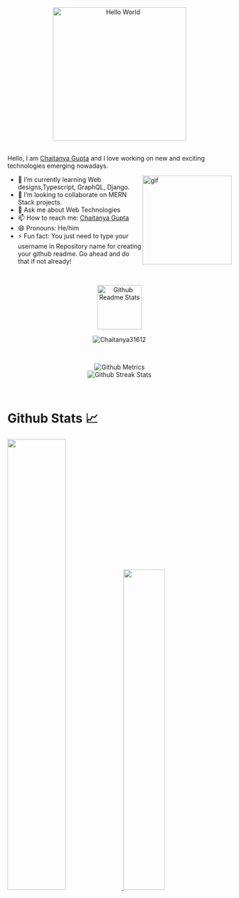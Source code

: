 <!--# Namaste 🙏-->
<div align="center">
<!-- <img src="https://miro.medium.com/max/1600/1*0KFB17_NGTPB0XWyc4BSgQ.jpeg" alt="Hello World"> -->
<img height="300px" src="https://media1.tenor.com/images/25de5ae4b3a35de905166d6a8cc92411/tenor.gif?itemid=13245309" alt="Hello World">
 
</div>

<br>

Hello, I am [Chaitanya Gupta](https://www.linkedin.com/in/guptachaitanya/) and I love working on new and exciting technologies emerging nowadays. 

<!-- <img align="right" width="200px" src="https://media.giphy.com/media/13HgwGsXF0aiGY/giphy.gif?response_id=59245c7c1f1da9f614a280d5" alt="programming meme"> -->

 <img align="right" width="200px" src="https://media.giphy.com/media/p4NLw3I4U0idi/giphy.gif" alt="gif">

- 🌱 I’m currently learning Web designs,Typescript, GraphQL, Django.
- 👯 I’m looking to collaborate on MERN Stack projects.
- 💬 Ask me about Web Technologies
- 📫 How to reach me: [Chaitanya Gupta](https://www.linkedin.com/in/guptachaitanya/)
- 😄 Pronouns: He/him
- ⚡ Fun fact: You just need to type your username in Repository name for creating your github readme. Go ahead and do that if not already!

<br>

<p align="center">
 <img width="100px" src="https://res.cloudinary.com/anuraghazra/image/upload/v1594908242/logo_ccswme.svg" align="center" alt="Github Readme Stats" />
</p>
<p align="center"> <img src="https://komarev.com/ghpvc/?username=Chaitanya31612" alt="Chaitanya31612"/> </p> 

<!--![](https://komarev.com/ghpvc/?username=Chaitanya31612)-->


<br>
<p align="center">
  
<img src="https://metrics.lecoq.io/Chaitanya31612" alt="Github Metrics">
  
  <br>
  
<img src="https://github-readme-streak-stats.herokuapp.com/?user=Chaitanya31612" alt="Github Streak Stats">
  
</p>

<br>

# Github Stats 📈

<a href="https://github.com/Chaitanya31612">
    <img src="https://github-readme-stats.vercel.app/api?username=Chaitanya31612&count_private=true&show_icons=true&hide_border=true"
                    width="51%" />
</a>
<a href="https://github.com/Chaitanya31612?tab=repositories">
  <img src="https://github-readme-stats.vercel.app/api/top-langs/?username=Chaitanya31612&layout=compact&hide_border=true"
                    width="43%" />
</a>


<br>
